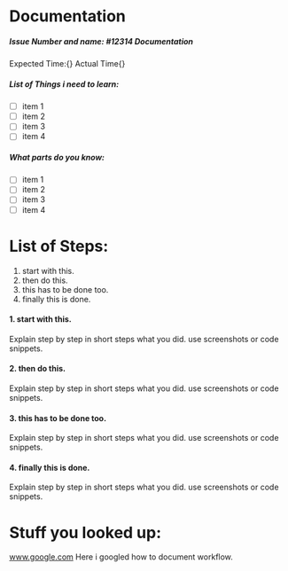 # Documentation

##### Issue Number and name: #12314 Documentation
Expected Time:{} Actual Time{}
##### List of Things i need to learn:
- [ ] item 1
- [ ] item 2
- [ ] item 3
- [ ] item 4
##### What parts do you know:
- [ ] item 1
- [ ] item 2
- [ ] item 3
- [ ] item 4
# List of Steps:
1. start with this.
2. then do this.
3.  this has to be done too.
4. finally this is done.
#### 1. start with this.
Explain step by step in short steps what you did. use screenshots or code snippets.
#### 2. then do this.
Explain step by step in short steps what you did. use screenshots or code snippets.
#### 3. this has to be done too.
Explain step by step in short steps what you did. use screenshots or code snippets.
#### 4. finally this is done.
Explain step by step in short steps what you did. use screenshots or code snippets.

# Stuff you looked up:
www.google.com
Here i googled how to document workflow.
